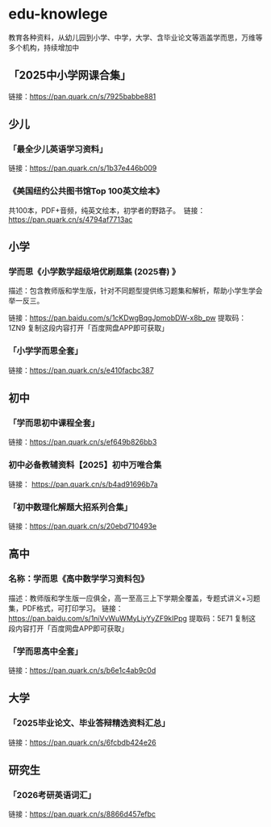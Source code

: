 # edu-knowlege
教育各种资料，从幼儿园到小学、中学，大学、含毕业论文等涵盖学而思，万维等多个机构，持续增加中



## 「2025中小学网课合集」
链接：https://pan.quark.cn/s/7925babbe881

## 少儿

### 「最全少儿英语学习资料」
链接：https://pan.quark.cn/s/1b37e446b009

### 《美国纽约公共图书馆Top 100英文绘本》
共100本，PDF+音频，纯英文绘本，初学者的野路子。 ​​​
链接：https://pan.quark.cn/s/4794af7713ac



## 小学

### 学而思《小学数学超级培优刷题集 (2025春) 》

描述：包含教师版和学生版，针对不同题型提供练习题集和解析，帮助小学生学会举一反三。

链接：https://pan.baidu.com/s/1cKDwgBqgJpmobDW-x8b_pw 
提取码：1ZN9 
复制这段内容打开「百度网盘APP即可获取」


### 「小学学而思全套」
链接：https://pan.quark.cn/s/e410facbc387

## 初中

### 「学而思初中课程全套」
链接：https://pan.quark.cn/s/ef649b826bb3


### 初中必备教辅资料【2025】初中万唯合集
链接： https://pan.quark.cn/s/b4ad91696b7a

### 「初中数理化解题大招系列合集」
链接：https://pan.quark.cn/s/20ebd710493e

## 高中

### 名称：学而思《高中数学学习资料包》

描述：教师版和学生版一应俱全，高一至高三上下学期全覆盖，专题式讲义+习题集，PDF格式，可打印学习。
链接：https://pan.baidu.com/s/1niVvWuWMyLiyYyZF9kIPpg 
提取码：5E71 
复制这段内容打开「百度网盘APP即可获取」



### 「学而思高中全套」
链接：https://pan.quark.cn/s/b6e1c4ab9c0d

## 大学

### 「2025毕业论文、毕业答辩精选资料汇总」
链接：https://pan.quark.cn/s/6fcbdb424e26


## 研究生

### 「2026考研英语词汇」
链接：https://pan.quark.cn/s/8866d457efbc

